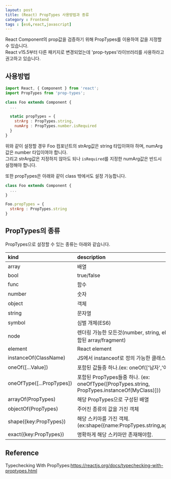 ```yaml
---
layout: post
title: (React) PropTypes 사용방법과 종류    
category : Frontend
tags : [es6,react,javascript]
---
```

React Component의 prop값을 검증하기 위해 PropTypes를 이용하여 값을 지정할 수 있습니다.   
React v15.5부터 다른 패키지로 변경되었는데 'prop-types'라이브러리를 사용하라고 권고하고 있습니다.       

사용방법
----
```javascript
import React, { Component } from 'react';
import PropTypes from 'prop-types';

class Foo extends Component {
  ...
  
  static propTypes = {
    strArg : PropTypes.string,            
    numArg : PropTypes.number.isRequired   
  }
}
```

위와 같이 설정할 경우 Foo 컴포넌트의 strArg값은 string 타입이여야 하며, numArg값은 number 타입이여야 합니다.   
그리고 strArg값은 지정하지 않아도 되나 `isRequired`를 지정한 numArg값은 반드시 설정해야 합니다.    

또한 propTypes은 아래와 같이 class 밖에서도 설정 가능합니다.    

```javascript
class Foo extends Component {
  ...
}

Foo.propTypes = {
  strArg : PropTypes.string
}
```

PropTypes의 종류
----
PropTypes으로 설정할 수 있는 종류는 아래와 같습니다.    

|kind|description|
|:---|:---|
|array|배열|
|bool|true/false|
|func|함수|
|number|숫자|
|object|객체|
|string|문자열|
|symbol|심벌 개체(ES6)|
|node|렌더링 가능한 모든것(number, string, element, 또는 그것들이 포함된 array/fragment)|
|element|React element|
|instanceOf(ClassName)|JS에서 instanceof로 정의 가능한 클래스 인스턴스|
|oneOf([...Value])|포함된 값들중 하나.(ex: oneOf(['남자','여자']))|
|oneOfType([...PropTypes])|포함된 PropTypes들중 하나. (ex: oneOfType([PropTypes.string, PropTypes.instanceOf(MyClass)]))|
|arrayOf(PropTypes)|해당 PropTypes으로 구성된 배열|
|objectOf(PropTypes)|주어진 종류의 값을 가진 객체|
|shape({key:PropTypes})|해당 스키마를 가진 객체.(ex:shape({name:PropTypes.string,age:PropTypes.number}))|
|exact({key:PropTypes})|명확하게 해당 스키마만 존재해야함.|


Reference
----
Typechecking With PropTypes:<https://reactjs.org/docs/typechecking-with-proptypes.html>

